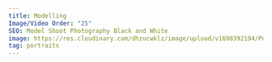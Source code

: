 ```yaml
---
title: Modelling
Image/Video Order: "25"
SEO: Model Shoot Photography Black and White
image: https://res.cloudinary.com/dhzucwklz/image/upload/v1698392194/Portraits/DSC_4175_qnm0el.jpg
tag: portraits
---
```

